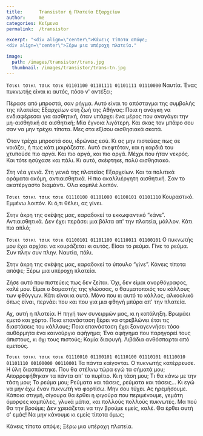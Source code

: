```yaml
---
title:      Transistor ή Πλατεία Εξαρχείων
author:     me
categories: Κείμενα
permalink:  /transistor

excerpt: "<div align=\"center\">Κάνεις τίποτα απόψε;
<div align=\"center\">Ξέρω μια υπέροχη πλατεία."

image:
  path: /images/transistor/trans.jpg
  thumbnail: /images/transistor/trans-tn.jpg
---
```


`Τσικι τσικι τσικ τσικ 01101100 01101111 01101111 01110000` Ναυτία. Ένας πυκνωτής είναι κι αυτός, πόσο ν' αντέξει;

Πέρασε από μπροστά, σαν ρήγμα. Αυτό είναι το απόσταγμα της συμβολής της πλατείας Εξαρχείων στη ζωή της Αθήνας: Ποια η ανάγκη να ενδιαφέρεσαι για αισθητική, όταν υπάρχει ένα μέρος που αναγάγει την μη-αισθητική σε αισθητική; Μία έγνοια λιγότερη. Και σκας τον μπάφο σου σαν να μην τρέχει τίποτα. Μες στα εξίσου αισθησιακά σκατά.

Όταν τρέχει μπροστά σου, ιδρώνεις εσύ. Κι ας μην πιστεύεις πως σε νοιάζει, ή πως κάτι μοιράζεστε. Αυτό σκεφτόταν, και η καρδιά του χτυπούσε πιο αργά. Και πιο αργά, και πιο αργά. Μέχρι που ήταν νεκρός. Και τότε ησύχασε και πάλι. Κι αυτό, σκέφτηκε, πολύ αισθησιακό.

Στη νέα γενιά. Στη γενιά της πλατείας Εξαρχείων. Και τα πολιτικά οράματα ακόμη, αντιαισθητικά. Η πιο ακαλλιέργητη αισθητική. Σαν το ακατέργαστο διαμάντι. Όλα κομπλέ λοιπόν.

`Τσικι τσικι τσικ τσικ 01110100 01101000 01100101 01101110` Κουραστικό. Εμμένω λοιπόν. Κι ό,τι θέλει, ας γίνει.

Στην άκρη της σκέψης μας, καραδοκεί το εκκωφαντικό “κάνε”. Αντιαισθητικά. Δεν έχει περάσει μια βόλτα απ' την πλατεία, μάλλον. Κάτι πιο απλό;

`Τσικι τσικι τσικ τσικ 01100101 01101100 01110011 01100101` Ο πυκνωτής μου έχει αρχίσει να κουράζεται κι αυτός. Είσαι το ρεύμα. Γίνε το ρεύμα. Συν πλην συν πλην. Ναυτία, πάλι.

Στην άκρη της σκέψης μας, καραδοκεί το ύπουλο “γίνε”. Κάνεις τίποτα απόψε; Ξέρω μια υπέροχη πλατεία.

Ζήσε αυτό που πιστεύεις πως δεν ζείται. Όχι, δεν είμαι ανορθόγραφος, καλέ μου. Είμαι ο δαμαστής της γλώσσας, ο θαυματοποιός του κάλλους των φθόγγων. Κάτι είναι κι αυτό. Μόνο που κι αυτό το κάλλος, αλκοολικό όπως είναι, περνάει που και που για μια φθηνή μπύρα απ' την πλατεία.

Αχ, αυτή η πλατεία. Η πηγή των συνειρμών μας, κι η κατάληξη. Βρωμάει εμετό και χόρτο. Ποια επανάσταση ξέρει να στρεβλώνει έτσι τις διαστάσεις του κάλλους; Ποια επανάσταση έχει ξαναγεννήσει τόσο αυθόρμητα ένα καινούργιο αφήγημα; Ένα αφήγημα που παρηγορεί τους άπιστους, κι όχι τους πιστούς; Καμία διαφυγή. Λιβάδια ανθόσπαρτα από εμετούς.

`Τσικι τσικι τσικ τσικ 01110010 01100101 01110100 01110101 01110010 01101110 00100000 00110001` Τα πάντα καίγονται. Ο πυκνωτής κατέρρευσε. Η ύλη διασπάστηκε. Που θα στέλνω τώρα εγώ τα σήματά μου; Απορροφήθηκαν τα πάντα απ' το πυρίτιο. Κι η τάση μου; Τι θα κάνω με την τάση μου; Το ρεύμα μου; Ρεύματα και τάσεις, ρεύματα και τάσεις… Κι εγώ να μην έχω έναν πυκνωτή να φορτίσω. Μην σου τύχει. Ας ηρεμήσουμε. Κάποια στιγμή, σίγουρα θα έρθει η φιγούρα που περιμένουμε, γεμάτη όμορφες καμπύλες, γλυκά μάτια, και πολλούς πολλούς πυκνωτές. Μα πού θα την βρούμε; Δεν χρειάζεται να την βρούμε εμείς, καλέ. Θα έρθει αυτή σ' εμάς! Να μην κάνουμε κι εμείς τίποτα όμως;

Κάνεις τίποτα απόψε; Ξέρω μια υπέροχη πλατεία.
